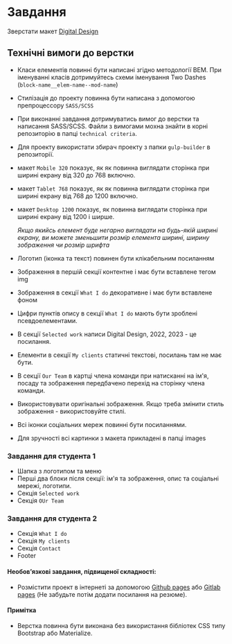 # Завдання

Зверстати макет [Digital Design](https://www.figma.com/file/C4PXRgbebIOSfqeAuu2RwG/digital-design?type=design&node-id=0%3A1&mode=design&t=WLRl50p8PX0B6Hfo-1)

## Технічні вимоги до верстки

- Класи елементів повинні бути написані згідно методології BEM. При іменуванні класів дотримуйтесь схеми іменування Two Dashes (`block-name__elem-name--mod-name`)
- Стилізація до проекту повинна бути написана з допомогою препроцессору `SASS/SCSS`
- При виконанні завдання дотримуватись вимог до верстки та написання SASS/SCSS. Файли з вимогами мохна знайти в корні репозиторію в папці `technical criteria`.
- Для проекту використати збирач проекту з папки `gulp-builder` в репозиторії.

- макет `Mobile 320` показує, як як повинна виглядати сторінка при ширині екрану від 320 до 768 включно.
- макет `Tablet 768` показує, як як повинна виглядати сторінка при ширині екрану від 768 до 1200 включно.
- макет `Desktop 1200` показує, як повинна виглядати сторінка при ширині екрану від 1200 і ширше.

  _Якщо якийсь елемент буде негарно виглядати на будь-якій ширині екрану, ви можете зменьшити розмір елемента ширині, ширину зображення чи розмір шрифта_

- Логотип (іконка та текст) повинен бути клікабельним посиланням
- Зображення в першій секції контентне і має бути вставлене тегом img
- Зображення в секції `What I do` декоративне і має бути вставлене фоном
- Цифри пунктів опису в секції `What I do` мають бути зроблені псевдоелементами.
- В секції `Selected work` написи Digital Design, 2022, 2023 - це посилання.
- Елементи в секції `My clients` статичні текстові, посилань там не має бути.
- В секції `Our Team` в картці члена команди при натисканні на ім'я, посаду та зображення передбачено перехід на сторінку члена команди.

- Використовувати оригінальні зображення. Якщо треба змінити стиль зображення - використовуйте стилі.
- Всі іконки соціальних мереж повинні бути посиланнями.
- Для зручності всі картинки з макета прикладені в папці images

### Завдання для студента 1

- Шапка з логотипом та меню
- Перші два блоки після секції: ім'я та зображення, опис та соціальні мережі, логотипи.
- Секція `Selected work`
- Секція `OUr Team`

### Завдання для студента 2

- Секція `What I do`
- Секція `My clients`
- Секція `Contact`
- Footer

#### Необовʼязкові завдання, підвищеної складності:

- Розмістити проект в інтернеті за допомогою [Github pages](https://pages.github.com/) або [Gitlab pages](https://docs.gitlab.com/ee/user/project/pages/) (Не забудьте потім додати посилання на резюме).

#### Примітка

- Верстка повинна бути виконана без використання бібліотек CSS типу Bootstrap або Materialize.
